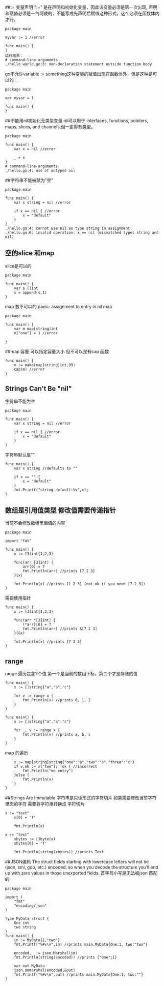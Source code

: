 ##:= 变量声明
":=" 是在声明和初始化变量，因此该变量必须是第一次出现, 声明和赋值必须是一气呵成的，不能写成先声明后赋值这种形式，这个必须在函数体内才行。
```
package main

myvar := 1 //error

func main() {  
}
运行结果：
# command-line-arguments
./hello_world.go:3: non-declaration statement outside function body
```
go不允许variable := something这种变量的赋值出现在函数体外，但是这种是可以的：
```
package main

var myvar = 1 

func main() {
}
```
##不能用nil初始化无类型变量
nii可以用于 interfaces, functions, pointers, maps, slices, and channels,但一定得有类型。
```
package main

func main() {
    var x = nil //error

    _ = x
}
# command-line-arguments
./hello.go:4: use of untyped nil
```
##字符串不能被赋为"空"
```
package main

func main() {
    var x string = nil //error

    if x == nil { //error
        x = "default"
    }
}
./hello.go:4: cannot use nil as type string in assignment
./hello.go:6: invalid operation: x == nil (mismatched types string and nil)
```
## 空的slice 和map
slice是可以的
```
package main

func main() {  
    var s []int
    s = append(s,1)
}
```
map 数不可以的 panic: assignment to entry in nil map
```
package main

func main() {  
    var m map[string]int
    m["one"] = 1 //error

}
```
##map 容量
可以指定容量大小 但不可以是有cap 函数
```
func main() {  
    m := make(map[string]int,99)
    cap(m) //error
}
```
## Strings Can't Be "nil"
字符串不能为空
```
package main

func main() {  
    var x string = nil //error

    if x == nil { //error
        x = "default"
    }
}
```
字符串默认是""
```
func main() {
	var x string //defaults to ""

	if x == "" {
		x = "default"
	}
	fmt.Printf("string default:%v",x);
}

```
## 数组是引用值类型 修改值需要传递指针
当前不会修改数组里面值的内容
```
package main

import "fmt"

func main() {  
    x := [3]int{1,2,3}

    func(arr [3]int) {
        arr[0] = 7
        fmt.Println(arr) //prints [7 2 3]
    }(x)

    fmt.Println(x) //prints [1 2 3] (not ok if you need [7 2 3])
}
```
需要使用指针
```
func main() {  
    x := [3]int{1,2,3}

    func(arr *[3]int) {
        (*arr)[0] = 7
        fmt.Println(arr) //prints &[7 2 3]
    }(&x)

    fmt.Println(x) //prints [7 2 3]
}
```
## range 
range 遍历包含2个值 第一个是当前的数组下标，第二个才是存储的值
```
func main() {  
    x := []string{"a","b","c"}

    for v := range x {
        fmt.Println(v) //prints 0, 1, 2
    }
}
```
```
func main() {  
    x := []string{"a","b","c"}

    for _, v := range x {
        fmt.Println(v) //prints a, b, c
    }
}
```
map 的遍历
```
	x := map[string]string{"one":"a","two":"b","three":"c"}
	if v,ok := x["two"]; !ok { //incorrect
		fmt.Println("no entry")
	}else {
		fmt.Println(v)
	}
}
```
##Strings Are Immutable
字符串是只读形式的字符切片 如果需要修改当前字符里面的字符 需要将字符串转换成
字符切片 
```
x := "text"
	x[0] = 'T'

	fmt.Println(x)
```
```
x := "text"
	xbytes := []byte(x)
	xbytes[0] = 'T'

	fmt.Println(string(xbytes)) //prints Text

```
##JSON编码
The struct fields starting with lowercase letters will not be (json, xml, gob, etc.) encoded, so when you decode the structure you'll end up with zero values in those unexported fields.
首字母小写是无法被json 匹配的
```
package main

import (
	"fmt"
	"encoding/json"
)

type MyData struct {
	One int
	two string
}
func main() {
	in := MyData{1,"two"}
	fmt.Printf("%#v\n",in) //prints main.MyData{One:1, two:"two"}

	encoded,_ := json.Marshal(in)
	fmt.Println(string(encoded)) //prints {"One":1}

	var out MyData
	json.Unmarshal(encoded,&out)
	fmt.Printf("%#v\n",out) //prints main.MyData{One:1, two:""}
}

```
